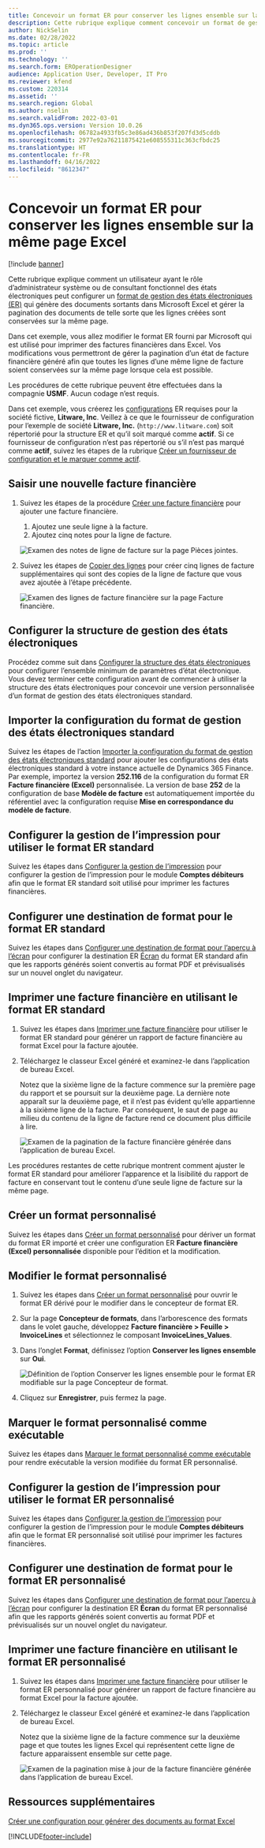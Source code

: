 ```yaml
---
title: Concevoir un format ER pour conserver les lignes ensemble sur la même page Excel
description: Cette rubrique explique comment concevoir un format de gestion des états électroniques (ER) qui conserve les lignes ensemble sur la même page Microsoft Excel.
author: NickSelin
ms.date: 02/28/2022
ms.topic: article
ms.prod: ''
ms.technology: ''
ms.search.form: EROperationDesigner
audience: Application User, Developer, IT Pro
ms.reviewer: kfend
ms.custom: 220314
ms.assetid: ''
ms.search.region: Global
ms.author: nselin
ms.search.validFrom: 2022-03-01
ms.dyn365.ops.version: Version 10.0.26
ms.openlocfilehash: 06782a4933fb5c3e86ad436b853f207fd3d5cddb
ms.sourcegitcommit: 2977e92a76211875421e608555311c363cfbdc25
ms.translationtype: HT
ms.contentlocale: fr-FR
ms.lasthandoff: 04/16/2022
ms.locfileid: "8612347"
---
```

# <a name="design-an-er-format-to-keep-rows-together-on-the-same-excel-page"></a>Concevoir un format ER pour conserver les lignes ensemble sur la même page Excel

[!include [banner](../includes/banner.md)]


Cette rubrique explique comment un utilisateur ayant le rôle d’administrateur système ou de consultant fonctionnel des états électroniques peut configurer un [format de gestion des états électroniques ](general-electronic-reporting.md) [(ER)](er-overview-components.md#format-component) qui génère des documents sortants dans Microsoft Excel et gérer la pagination des documents de telle sorte que les lignes créées sont conservées sur la même page.

Dans cet exemple, vous allez modifier le format ER fourni par Microsoft qui est utilisé pour imprimer des factures financières dans Excel. Vos modifications vous permettront de gérer la pagination d’un état de facture financière généré afin que toutes les lignes d’une même ligne de facture soient conservées sur la même page lorsque cela est possible.

Les procédures de cette rubrique peuvent être effectuées dans la compagnie **USMF**. Aucun codage n’est requis.

Dans cet exemple, vous créerez les [configurations](general-electronic-reporting.md#Configuration) ER requises pour la société fictive, **Litware, Inc**. Veillez à ce que le fournisseur de configuration pour l’exemple de société **Litware, Inc.** (`http://www.litware.com`) soit répertorié pour la structure ER et qu’il soit marqué comme **actif**. Si ce fournisseur de configuration n’est pas répertorié ou s’il n’est pas marqué comme **actif**, suivez les étapes de la rubrique [Créer un fournisseur de configuration et le marquer comme actif](tasks/er-configuration-provider-mark-it-active-2016-11.md).

## <a name="enter-a-new-free-text-invoice"></a>Saisir une nouvelle facture financière

1. Suivez les étapes de la procédure [Créer une facture financière](../../../finance/accounts-receivable/create-free-text-invoice-new.md#create-a-free-text-invoice-1) pour ajouter une facture financière.

    1. Ajoutez une seule ligne à la facture.
    2. Ajoutez cinq notes pour la ligne de facture.

    ![Examen des notes de ligne de facture sur la page Pièces jointes.](./media/er-keep-excel-rows-together-notes.png)

2. Suivez les étapes de [Copier des lignes](../../../finance/accounts-receivable/create-free-text-invoice-new.md#copy-lines) pour créer cinq lignes de facture supplémentaires qui sont des copies de la ligne de facture que vous avez ajoutée à l’étape précédente.

    ![Examen des lignes de facture financière sur la page Facture financière.](./media/er-keep-excel-rows-together-invoice.png)

## <a name="configure-the-er-framework"></a>Configurer la structure de gestion des états électroniques

Procédez comme suit dans [Configurer la structure des états électroniques](er-quick-start2-customize-report.md#ConfigureFramework) pour configurer l’ensemble minimum de paramètres d’état électronique. Vous devez terminer cette configuration avant de commencer à utiliser la structure des états électroniques pour concevoir une version personnalisée d’un format de gestion des états électroniques standard.

## <a name="import-the-standard-er-format-configuration"></a>Importer la configuration du format de gestion des états électroniques standard

Suivez les étapes de l’action [Importer la configuration du format de gestion des états électroniques standard](er-quick-start2-customize-report.md#ImportERSolution1) pour ajouter les configurations des états électroniques standard à votre instance actuelle de Dynamics 365 Finance. Par exemple, importez la version **252.116** de la configuration du format ER **Facture financière (Excel)** personnalisée. La version de base **252** de la configuration de base **Modèle de facture** est automatiquement importée du référentiel avec la configuration requise **Mise en correspondance du modèle de facture**.

## <a name="set-up-print-management-to-use-the-standard-er-format"></a>Configurer la gestion de l’impression pour utiliser le format ER standard

Suivez les étapes dans [Configurer la gestion de l’impression](er-embed-images-header-footer-excel-reports.md#ConfigurePrintManagement1) pour configurer la gestion de l’impression pour le module **Comptes débiteurs** afin que le format ER standard soit utilisé pour imprimer les factures financières.

## <a name="configure-a-format-destination-for-the-standard-er-format"></a>Configurer une destination de format pour le format ER standard

Suivez les étapes dans [Configurer une destination de format pour l’aperçu à l’écran](er-quick-start1-new-solution.md#ConfigureDestination) pour configurer la destination ER [Écran](er-destination-type-screen.md) du format ER standard afin que les rapports générés soient convertis au format PDF et prévisualisés sur un nouvel onglet du navigateur.

## <a name="print-a-free-text-invoice-by-using-the-standard-er-format"></a>Imprimer une facture financière en utilisant le format ER standard

1. Suivez les étapes dans [Imprimer une facture financière](er-embed-images-header-footer-excel-reports.md#ProcessInvoice1) pour utiliser le format ER standard pour générer un rapport de facture financière au format Excel pour la facture ajoutée.
2. Téléchargez le classeur Excel généré et examinez-le dans l’application de bureau Excel.

    Notez que la sixième ligne de la facture commence sur la première page du rapport et se poursuit sur la deuxième page. La dernière note apparaît sur la deuxième page, et il n’est pas évident qu’elle appartienne à la sixième ligne de la facture. Par conséquent, le saut de page au milieu du contenu de la ligne de facture rend ce document plus difficile à lire.

    ![Examen de la pagination de la facture financière générée dans l’application de bureau Excel.](./media/er-keep-excel-rows-together-invoice1.gif)

Les procédures restantes de cette rubrique montrent comment ajuster le format ER standard pour améliorer l’apparence et la lisibilité du rapport de facture en conservant tout le contenu d’une seule ligne de facture sur la même page.

## <a name="create-a-custom-format"></a>Créer un format personnalisé

Suivez les étapes dans [Créer un format personnalisé](er-embed-images-header-footer-excel-reports.md#DeriveProvidedFormat) pour dériver un format du format ER importé et créer une configuration ER **Facture financière (Excel) personnalisée** disponible pour l’édition et la modification.

## <a name="edit-the-custom-format"></a>Modifier le format personnalisé

1. Suivez les étapes dans [Créer un format personnalisé](er-embed-images-header-footer-excel-reports.md#ConfigureDerivedFormat) pour ouvrir le format ER dérivé pour le modifier dans le concepteur de format ER.
2. Sur la page **Concepteur de formats**, dans l’arborescence des formats dans le volet gauche, développez **Facture financière \> Feuille \> InvoiceLines** et sélectionnez le composant **InvoiceLines_Values**.
3. Dans l’onglet **Format**, définissez l’option **Conserver les lignes ensemble** sur **Oui**.

    ![Définition de l’option Conserver les lignes ensemble pour le format ER modifiable sur la page Concepteur de format.](./media/er-keep-excel-rows-together-format.png)

4. Cliquez sur **Enregistrer**, puis fermez la page.

## <a name="mark-the-custom-format-as-runnable"></a>Marquer le format personnalisé comme exécutable

Suivez les étapes dans [Marquer le format personnalisé comme exécutable](er-embed-images-header-footer-excel-reports.md#MarkFormatRunnable) pour rendre exécutable la version modifiée du format ER personnalisé.

## <a name="set-up-print-management-to-use-the-custom-er-format"></a>Configurer la gestion de l’impression pour utiliser le format ER personnalisé

Suivez les étapes dans [Configurer la gestion de l’impression](er-embed-images-header-footer-excel-reports.md#ConfigurePrintManagement2) pour configurer la gestion de l’impression pour le module **Comptes débiteurs** afin que le format ER personnalisé soit utilisé pour imprimer les factures financières.

## <a name="configure-a-format-destination-for-the-custom-er-format"></a>Configurer une destination de format pour le format ER personnalisé

Suivez les étapes dans [Configurer une destination de format pour l’aperçu à l’écran](er-quick-start1-new-solution.md#ConfigureDestination) pour configurer la destination ER **Écran** du format ER personnalisé afin que les rapports générés soient convertis au format PDF et prévisualisés sur un nouvel onglet du navigateur.

## <a name="print-a-free-text-invoice-by-using-the-custom-er-format"></a>Imprimer une facture financière en utilisant le format ER personnalisé

1. Suivez les étapes dans [Imprimer une facture financière](er-embed-images-header-footer-excel-reports.md#ProcessInvoice2) pour utiliser le format ER personnalisé pour générer un rapport de facture financière au format Excel pour la facture ajoutée.
2. Téléchargez le classeur Excel généré et examinez-le dans l’application de bureau Excel.

    Notez que la sixième ligne de la facture commence sur la deuxième page et que toutes les lignes Excel qui représentent cette ligne de facture apparaissent ensemble sur cette page.

    ![Examen de la pagination mise à jour de la facture financière générée dans l’application de bureau Excel.](./media/er-keep-excel-rows-together-invoice2.gif)

## <a name="additional-resources"></a>Ressources supplémentaires

[Créer une configuration pour générer des documents au format Excel](er-fillable-excel.md)

[!INCLUDE[footer-include](../../../includes/footer-banner.md)]
